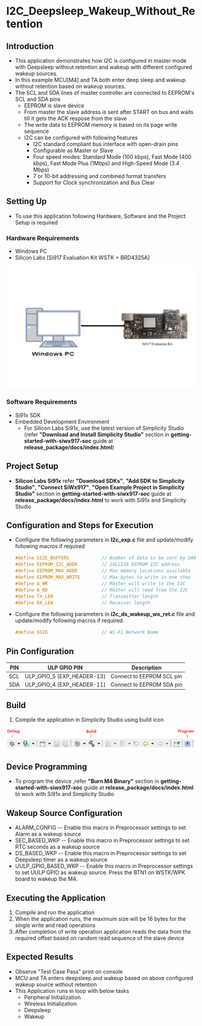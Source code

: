 # I2C_Deepsleep_Wakeup_Without_Retention

## Introduction 
- This application demonstrates how I2C is configured in master mode with Deepsleep without retention and wakeup with different configured wakeup sources.
- In this example MCU[M4] and TA both enter deep sleep and wakeup without retention based on wakeup sources.
- The SCL and SDA lines of master controller are connected to EEPROM's SCL and SDA pins
  - EEPROM is slave device
  - From master the slave address is sent after START on bus and waits till it gets the ACK respose from the slave
  - The write data to EEPROM memory is based on its page write sequence
  - I2C can be configured with following features
    - I2C standard compliant bus interface with open-drain pins
	- Configurable as Master or Slave
	- Four speed modes: Standard Mode (100 kbps), Fast Mode (400 kbps), Fast Mode Plus (1Mbps) and High-Speed Mode (3.4 Mbps)
	- 7 or 10-bit addressing and combined format transfers
	- Support for Clock synchronization and Bus Clear

## Setting Up 
 - To use this application following Hardware, Software and the Project Setup is required

### Hardware Requirements 	
  - Windows PC 
  - Silicon Labs [Si917 Evaluation Kit WSTK + BRD4325A]
 
![Figure: Introduction](resources/readme/image503a.png)

### Software Requirements
  - Si91x SDK
  - Embedded Development Environment
    - For Silicon Labs Si91x, use the latest version of Simplicity Studio (refer **"Download and Install Simplicity Studio"** section in **getting-started-with-siwx917-soc** guide at **release_package/docs/index.html**)
 
## Project Setup
- **Silicon Labs Si91x** refer **"Download SDKs"**, **"Add SDK to Simplicity Studio"**, **"Connect SiWx917"**, **"Open Example Project in Simplicity Studio"** section in **getting-started-with-siwx917-soc** guide at **release_package/docs/index.html** to work with Si91x and Simplicity Studio

## Configuration and Steps for Execution

- Configure the following parameters in **I2c_exp.c** file and update/modify following macros if required
   ```C
   #define SIZE_BUFFERS            // Number of data to be sent by UART
   #define EEPROM_I2C_ADDR         // 24LC128 EEPROM I2C address         
   #define EEPROM_MAX_ADDR         // Max memory locations available     
   #define EEPROM_MAX_WRITE        // Max bytes to write in one step     
   #define A_WR                    // Master will write to the I2C       
   #define A_RD                    // Master will read from the I2C 
   #define TX_LEN                  // Transmitter length
   #define RX_LEN                  // Receiver length
   ```   

- Configure the following parameters in **i2c_ds_wakeup_wo_ret.c** file and update/modify following macros if required. 
   ```C
   #define SSID                    // Wi-Fi Network Name
  ``` 
## Pin Configuration
| PIN | ULP GPIO PIN | Description |
| --- | --- | --- |
| SCL | ULP_GPIO_5 [EXP_HEADER-13] | Connect to EEPROM SCL pin |
| SDA | ULP_GPIO_4 [EXP_HEADER-11] | Connect to EEPROM SDA pin |


## Build 
1. Compile the application in Simplicity Studio using build icon 

![Figure: Build run and Debug](resources/readme/image503c.png)

## Device Programming
- To program the device ,refer **"Burn M4 Binary"** section in **getting-started-with-siwx917-soc** guide at **release_package/docs/index.html** to work with Si91x and Simplicity Studio

## Wakeup Source Configuration
- ALARM_CONFIG        -- Enable this macro in Preprocessor settings to set Alarm as a wakeup source 
- SEC_BASED_WKP 	  -- Enable this macro in Preprocessor settings to set RTC seconds as a wakeup source 
- DS_BASED_WKP        -- Enable this macro in Preprocessor settings to set Deepsleep timer as a wakeup source 
- UULP_GPIO_BASED_WKP -- Enable this macro in Preprocessor settings to set UULP GPIO as wakeup source. Press the BTN1 on WSTK/WPK board to wakeup the M4.

## Executing the Application
1. Compile and run the application 
2. When the application runs, the maximum size will be 16 bytes for the single write and read operations
3. After completion of write operation application reads the data from the required offset based on random read sequence of the slave device

## Expected Results 
-  Observe "Test Case Pass" print on console 
 - MCU and TA enters deepsleep and wakeup based on above configured wakeup source without retention
 - This Application runs in loop with below tasks
    - Peripheral Initialization 
    - Wireless Initialization
	- Deepsleep
	- Wakeup 